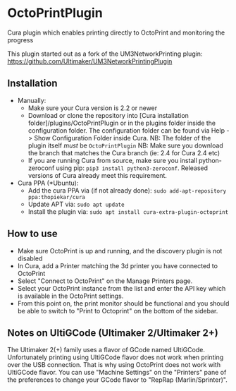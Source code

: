 # OctoPrintPlugin
Cura plugin which enables printing directly to OctoPrint and monitoring the progress

This plugin started out as a fork of the UM3NetworkPrinting plugin:
https://github.com/Ultimaker/UM3NetworkPrintingPlugin

Installation
----
* Manually:
  - Make sure your Cura version is 2.2 or newer
  - Download or clone the repository into [Cura installation folder]/plugins/OctoPrintPlugin
    or in the plugins folder inside the configuration folder. The configuration folder can be
    found via Help -> Show Configuration Folder inside Cura.
    NB: The folder of the plugin itself *must* be ```OctoPrintPlugin```
    NB: Make sure you download the branch that matches the Cura branch (ie: 2.4 for Cura 2.4 etc)
  - If you are running Cura from source, make sure you install python-zeroconf using pip:
    ```pip3 install python3-zeroconf```.
    Released versions of Cura already meet this requirement.
* Cura PPA (*Ubuntu):
  - Add the cura PPA via (if not already done): `sudo add-apt-repository ppa:thopiekar/cura`
  - Update APT via: `sudo apt update`
  - Install the plugin via: `sudo apt install cura-extra-plugin-octoprint`


How to use
----
- Make sure OctoPrint is up and running, and the discovery plugin is not disabled
- In Cura, add a Printer matching the 3d printer you have connected to OctoPrint
- Select "Connect to OctoPrint" on the Manage Printers page.
- Select your OctoPrint instance from the list and enter the API key which is
  available in the OctoPrint settings.
- From this point on, the print monitor should be functional and you should be
  able to switch to "Print to Octoprint" on the bottom of the sidebar.

Notes on UltiGCode (Ultimaker 2/Ultimaker 2+)
----
The Ultimaker 2(+) family uses a flavor of GCode named UltiGCode. Unfortunately printing
using UltiGCode flavor does not work when printing over the USB connection. That is why
using OctoPrint does not work with UltiGCode flavor. You can use "Machine Settings" on
the "Printers" pane of the preferences to change your GCode flavor to "RepRap
(Marlin/Sprinter)".